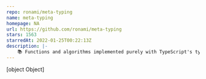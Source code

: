 ```yaml
---
repo: ronami/meta-typing
name: meta-typing
homepage: NA
url: https://github.com/ronami/meta-typing
stars: 1563
starredAt: 2022-01-25T00:22:13Z
description: |-
    📚 Functions and algorithms implemented purely with TypeScript's type system
---
```


[object Object]
